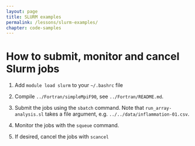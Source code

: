 ```yaml
---
layout: page
title: SLURM examples
permalink: /lessons/slurm-examples/
chapter: code-samples
---
```


# How to submit, monitor and cancel Slurm jobs


 1. Add ```module load slurm``` to your ```~/.bashrc``` file

 2. Compile ```../Fortran/simpleMpiF90```, see ```../Fortran/README.md```.

 3. Submit the jobs using the ```sbatch``` command. Note that ```run_array-analysis.sl``` takes a file argument, e.g. ```../../data/inflammation-01.csv```.

 4. Monitor the jobs with the ```squeue``` command.

 5. If desired, cancel the jobs with ```scancel```
